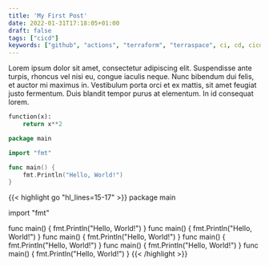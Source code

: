 ```yaml
---
title: 'My First Post'
date: 2022-01-31T17:18:05+01:00
draft: false
tags: ["cicd"]
keywords: ["github", "actions", "terraform", "terraspace", ci, cd, cicd, atlantis]
---
```


Lorem ipsum dolor sit amet, consectetur adipiscing elit. Suspendisse ante turpis, rhoncus vel nisi eu, congue iaculis neque. Nunc bibendum dui felis, et auctor mi maximus in. Vestibulum porta orci et ex mattis, sit amet feugiat justo fermentum. Duis blandit tempor purus at elementum. In id consequat lorem.

```python
function(x):
    return x**2
```

```go
package main

import "fmt"

func main() {
	fmt.Println("Hello, World!")
}
```


{{< highlight go "hl_lines=15-17" >}}
package main

import "fmt"

func main() {
	fmt.Println("Hello, World!")
}
func main() {
	fmt.Println("Hello, World!")
}
func main() {
	fmt.Println("Hello, World!")
}
func main() {
	fmt.Println("Hello, World!")
}
func main() {
	fmt.Println("Hello, World!")
}
func main() {
	fmt.Println("Hello, World!")
}
{{< /highlight >}}